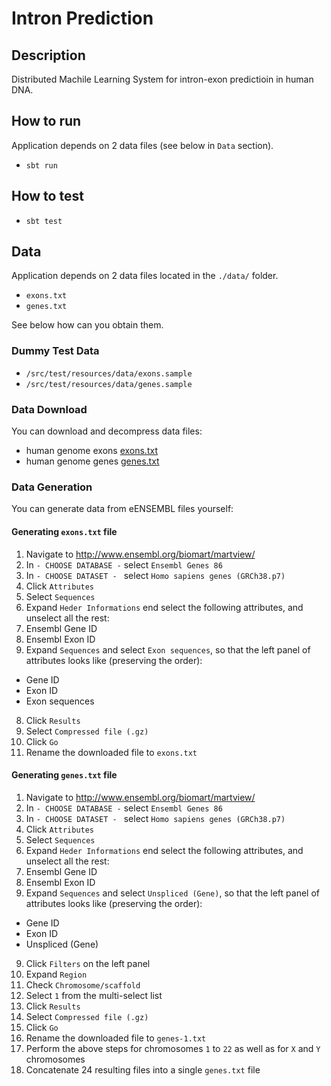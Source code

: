 # Intron Prediction

## Description
Distributed Machile Learning System for intron-exon predictioin in human DNA.

## How to run
Application depends on 2 data files (see below in `Data` section).
- `sbt run`

## How to test
- `sbt test`

## Data

Application depends on 2 data files located in the `./data/` folder.
- `exons.txt`
- `genes.txt`

See below how can you obtain them.

### Dummy Test Data
- `/src/test/resources/data/exons.sample`
- `/src/test/resources/data/genes.sample`

### Data Download
You can download and decompress data files:
- human genome exons [exons.txt](https://drive.google.com/file/d/0BzlYsyqnvqi3MllabFYzckVCdmc/view?usp=sharing)
- human genome genes [genes.txt](https://drive.google.com/file/d/0BzlYsyqnvqi3SVpTNmEydTYyaDQ/view?usp=sharing)

### Data Generation
You can generate data from eENSEMBL files yourself:

#### Generating `exons.txt` file

1. Navigate to http://www.ensembl.org/biomart/martview/
2. In `- CHOOSE DATABASE -` select `Ensembl Genes 86`
3. In `- CHOOSE DATASET - ` select `Homo sapiens genes (GRCh38.p7)`
4. Click `Attributes`
5. Select `Sequences`
6. Expand  `Heder Informations` end select the following attributes, and unselect all the rest:
  1. Ensembl Gene ID
  2. Ensembl Exon ID
7. Expand  `Sequences` and select `Exon sequences`, so that the left panel of attributes looks like (preserving the order):
  - Gene ID
  - Exon ID
  - Exon sequences
8. Click `Results`
9. Select `Compressed file (.gz)`
10. Click `Go`
11. Rename the downloaded file to `exons.txt`

#### Generating `genes.txt` file

1. Navigate to http://www.ensembl.org/biomart/martview/
2. In `- CHOOSE DATABASE -` select `Ensembl Genes 86`
3. In `- CHOOSE DATASET - ` select `Homo sapiens genes (GRCh38.p7)`
4. Click `Attributes`
5. Select `Sequences`
6. Expand  `Heder Informations` end select the following attributes, and unselect all the rest:
  1. Ensembl Gene ID
  2. Ensembl Exon ID
7. Expand  `Sequences` and select `Unspliced (Gene)`, so that the left panel of attributes looks like (preserving the order):
  - Gene ID
  - Exon ID
  - Unspliced (Gene)
9. Click `Filters` on the left panel
10. Expand `Region`
11. Check `Chromosome/scaffold`
12. Select `1` from the multi-select list
13. Click `Results`
14. Select `Compressed file (.gz)`
15. Click `Go`
16. Rename the downloaded file to `genes-1.txt`
17. Perform the above steps for chromosomes `1` to `22` as well as for `X` and `Y` chromosomes
18. Concatenate 24 resulting files into a single `genes.txt` file



